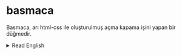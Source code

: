 # basmaca
Basmaca, arı html-css ile oluşturulmuş açma kapama işini yapan bir düğmedir. 





<details>
    <summary>Read English</summary>

Basmaca is a button that does the job of turning it on and off, created with pure html-css.

- Javascript yok (No javascript)
- Ağ tarayıcılarının hepsinde işler. (It works in all web browsers.)

</details>